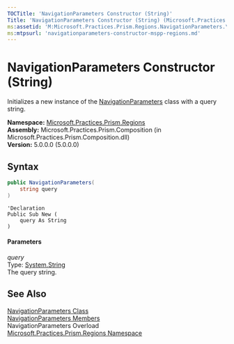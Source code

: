 ```yaml
---
TOCTitle: 'NavigationParameters Constructor (String)'
Title: 'NavigationParameters Constructor (String) (Microsoft.Practices.Prism.Regions)'
ms:assetid: 'M:Microsoft.Practices.Prism.Regions.NavigationParameters.\#ctor(System.String)'
ms:mtpsurl: 'navigationparameters-constructor-mspp-regions.md'
---
```


# NavigationParameters Constructor (String)

Initializes a new instance of the [NavigationParameters](/patterns-practices/reference/navigationparameters-class-mspp-regions) class with a query string.

**Namespace:** [Microsoft.Practices.Prism.Regions](/patterns-practices/reference/mspp-regions-namespace)<br/>
**Assembly:** Microsoft.Practices.Prism.Composition (in Microsoft.Practices.Prism.Composition.dll)<br/>
**Version:** 5.0.0.0 (5.0.0.0)

##  Syntax

```C#
public NavigationParameters(
	string query 
)
```

```VB
'Declaration
Public Sub New ( 
	query As String
)
```

#### Parameters

*query*  
Type: [System.String](http://msdn.microsoft.com/en-us/library/s1wwdcbf)  
The query string.

## See Also
[NavigationParameters Class](/patterns-practices/reference/navigationparameters-class-mspp-regions)<br/>
[NavigationParameters Members](/patterns-practices/reference/navigationparameters-members-mspp-regions)<br/>
NavigationParameters Overload  
[Microsoft.Practices.Prism.Regions Namespace](/patterns-practices/reference/mspp-regions-namespace)<br/>